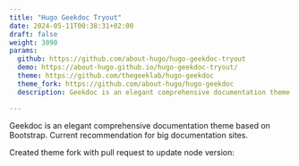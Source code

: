 ```yaml
---
title: "Hugo Geekdoc Tryout"
date: 2024-05-11T00:38:31+02:00
draft: false
weight: 3090
params:
  github: https://github.com/about-hugo/hugo-geekdoc-tryout
  demo: https://about-hugo.github.io/hugo-geekdoc-tryout/
  theme: https://github.com/thegeeklab/hugo-geekdoc
  theme_fork: https://github.com/about-hugo/hugo-geekdoc
  description: Geekdoc is an elegant comprehensive documentation theme based on Bootstrap.

---
```


Geekdoc is an elegant comprehensive documentation theme based on Bootstrap.
Current recommendation for big documentation sites.

Created theme fork with pull request to update node version:

